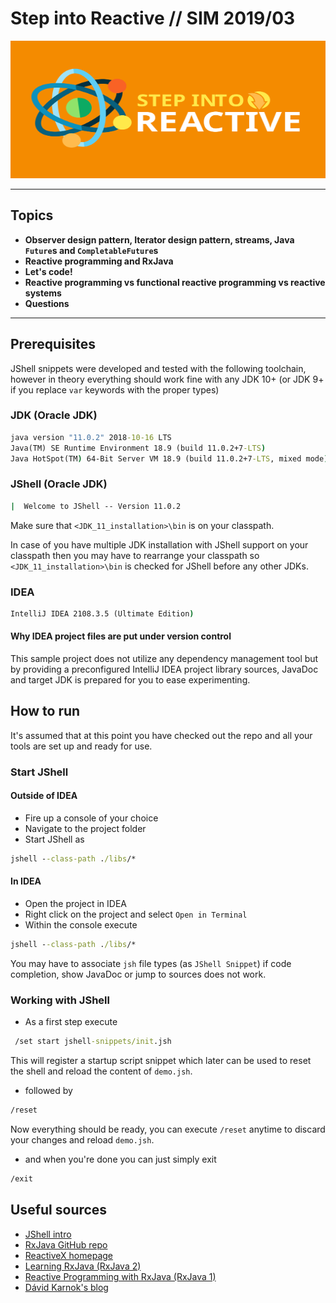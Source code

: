# Step into Reactive // SIM 2019/03

<p align="center">
<img src="assets/logo.svg" style="width:800px; height:220px; display:inline;">
</p>

---

## Topics
- **Observer design pattern, Iterator design pattern, streams, Java `Future`s and `CompletableFuture`s** 
- **Reactive programming and RxJava**
- **Let's code!**
- **Reactive programming vs functional reactive programming vs reactive systems**
- **Questions**

---

## Prerequisites
JShell snippets were developed and tested with the following toolchain, 
however in theory everything should work fine with any JDK 10+ 
(or JDK 9+ if you replace `var` keywords with the proper types)

### JDK (Oracle JDK)
```cmd
java version "11.0.2" 2018-10-16 LTS
Java(TM) SE Runtime Environment 18.9 (build 11.0.2+7-LTS)
Java HotSpot(TM) 64-Bit Server VM 18.9 (build 11.0.2+7-LTS, mixed mode)
```

### JShell (Oracle JDK)
```cmd
|  Welcome to JShell -- Version 11.0.2
```
Make sure that `<JDK_11_installation>\bin` is on your classpath.

In case of you have multiple JDK installation with JShell support on your classpath
then you may have to rearrange your classpath so `<JDK_11_installation>\bin` is checked for JShell before any other JDKs.

### IDEA
```cmd
IntelliJ IDEA 2108.3.5 (Ultimate Edition) 
```

#### Why IDEA project files are put under version control
This sample project does not utilize any dependency management tool but by providing a preconfigured
IntelliJ IDEA project library sources, JavaDoc and target JDK is prepared for you to ease experimenting.

## How to run
It's assumed that at this point you have checked out the repo and all your tools are set up and ready for use.

### Start JShell

#### Outside of IDEA
- Fire up a console of your choice 
- Navigate to the project folder 
- Start JShell as
```cmd
jshell --class-path ./libs/*
```

#### In IDEA
- Open the project in IDEA
- Right click on the project and select `Open in Terminal`
- Within the console execute
```cmd
jshell --class-path ./libs/*
```

You may have to associate `jsh` file types (as `JShell Snippet`) if code completion, show JavaDoc or jump to sources does not work. 

### Working with JShell
- As a first step execute
```cmd
 /set start jshell-snippets/init.jsh
```
This will register a startup script snippet which later can be used to reset the shell and reload the content of `demo.jsh`. 

- followed by
```cmd
/reset
```
Now everything should be ready, you can execute `/reset` anytime to discard your changes and reload `demo.jsh`.

- and when you're done you can just simply exit
```cmd
/exit
``` 

## Useful sources
- [JShell intro](https://docs.oracle.com/javase/10/jshell/introduction-jshell.htm)
- [RxJava GitHub repo](https://github.com/ReactiveX/RxJava)
- [ReactiveX homepage](http://reactivex.io/)
- [Learning RxJava (RxJava 2)](https://www.amazon.com/Learning-RxJava-Thomas-Nield/dp/1787120422)
- [Reactive Programming with RxJava (RxJava 1)](https://www.amazon.com/Reactive-Programming-RxJava-Asynchronous-Applications/dp/1491931655)
- [Dávid Karnok's blog](http://akarnokd.blogspot.com/)
